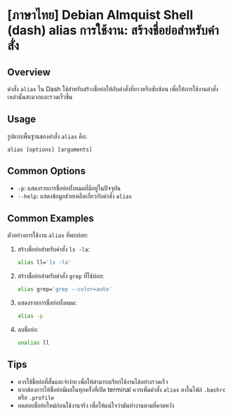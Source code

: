 # [ภาษาไทย] Debian Almquist Shell (dash) alias การใช้งาน: สร้างชื่อย่อสำหรับคำสั่ง

## Overview
คำสั่ง `alias` ใน Dash ใช้สำหรับสร้างชื่อย่อให้กับคำสั่งที่ยาวหรือซับซ้อน เพื่อให้การใช้งานคำสั่งเหล่านั้นสะดวกและรวดเร็วขึ้น

## Usage
รูปแบบพื้นฐานของคำสั่ง `alias` คือ:

```
alias [options] [arguments]
```

## Common Options
- `-p`: แสดงรายการชื่อย่อทั้งหมดที่มีอยู่ในปัจจุบัน
- `--help`: แสดงข้อมูลช่วยเหลือเกี่ยวกับคำสั่ง `alias`

## Common Examples
ตัวอย่างการใช้งาน `alias` ที่พบบ่อย:

1. สร้างชื่อย่อสำหรับคำสั่ง `ls -la`:
   ```sh
   alias ll='ls -la'
   ```

2. สร้างชื่อย่อสำหรับคำสั่ง `grep` ที่ใช้บ่อย:
   ```sh
   alias grep='grep --color=auto'
   ```

3. แสดงรายการชื่อย่อทั้งหมด:
   ```sh
   alias -p
   ```

4. ลบชื่อย่อ:
   ```sh
   unalias ll
   ```

## Tips
- ควรใช้ชื่อย่อที่สั้นและจำง่าย เพื่อให้สามารถเรียกใช้งานได้อย่างรวดเร็ว
- หากต้องการให้ชื่อย่อมีผลในทุกครั้งที่เปิด terminal ควรเพิ่มคำสั่ง `alias` ลงในไฟล์ `.bashrc` หรือ `.profile`
- ทดสอบชื่อย่อใหม่ก่อนใช้งานจริง เพื่อให้แน่ใจว่ามันทำงานตามที่คาดหวัง